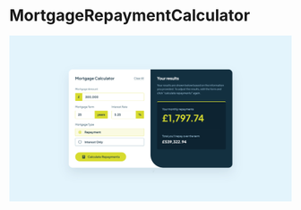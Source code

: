 # MortgageRepaymentCalculator

![MortgageRepaymentCalculator](https://github.com/Edanriell/MortgageRepaymentCalculator/blob/develop/image.jpg?raw=true)